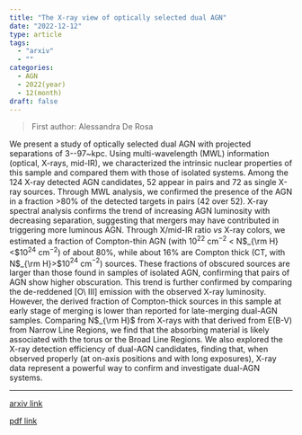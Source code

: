 ```yaml
---
title: "The X-ray view of optically selected dual AGN"
date: "2022-12-12"
type: article
tags:
  - "arxiv"
  - ""
categories:
  - AGN
  - 2022(year)
  - 12(month)
draft: false
---
```


> First author: Alessandra De Rosa

 We present a study of optically selected dual AGN with projected separations
of 3--97~kpc. Using multi-wavelength (MWL) information (optical, X-rays,
mid-IR), we characterized the intrinsic nuclear properties of this sample and
compared them with those of isolated systems. Among the 124 X-ray detected AGN
candidates, 52 appear in pairs and 72 as single X-ray sources. Through MWL
analysis, we confirmed the presence of the AGN in a fraction >80\% of the
detected targets in pairs (42 over 52). X-ray spectral analysis confirms the
trend of increasing AGN luminosity with decreasing separation, suggesting that
mergers may have contributed in triggering more luminous AGN. Through X/mid-IR
ratio $vs$ X-ray colors, we estimated a fraction of Compton-thin AGN (with
10$^{22}$ cm$^{-2}$ $<$ N$_{\rm H} <$10$^{24}$ cm$^{-2}$) of about 80\%, while
about 16\% are Compton thick (CT, with N$_{\rm H}>$10$^{24}$ cm$^{-2}$)
sources. These fractions of obscured sources are larger than those found in
samples of isolated AGN, confirming that pairs of AGN show higher obscuration.
This trend is further confirmed by comparing the de-reddened [O\ III] emission
with the observed X-ray luminosity. However, the derived fraction of
Compton-thick sources in this sample at early stage of merging is lower than
reported for late-merging dual-AGN samples. Comparing N$_{\rm H}$ from X-rays
with that derived from E(B-V) from Narrow Line Regions, we find that the
absorbing material is likely associated with the torus or the Broad Line
Regions. We also explored the X-ray detection efficiency of dual-AGN
candidates, finding that, when observed properly (at on-axis positions and with
long exposures), X-ray data represent a powerful way to confirm and investigate
dual-AGN systems.

---
[arxiv link](http://arxiv.org/abs/2212.05837v1)

[pdf link](http://arxiv.org/pdf/2212.05837v1)